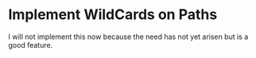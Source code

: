 # Implement WildCards on Paths

I will not implement this now because the need has not yet arisen but is a good feature.